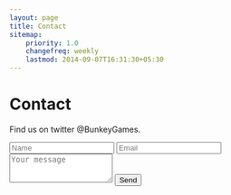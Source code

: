 ```yaml
---
layout: page
title: Contact
sitemap:
    priority: 1.0
    changefreq: weekly
    lastmod: 2014-09-07T16:31:30+05:30
---
```

# Contact

Find us on twitter @BunkeyGames.

<form action="//formspree.io/main@bunkeygames.com"
      method="POST">
    <input type="text" name="name" placeholder="Name">
	<input type="email" name="_replyto" placeholder="Email">
	<textarea placeholder="Your message" rows="3" name="message"></textarea>
    <input type="submit" value="Send">
</form> 

